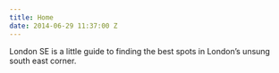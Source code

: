 ```yaml
---
title: Home
date: 2014-06-29 11:37:00 Z
---
```


London SE is a little guide to finding the best spots in London’s unsung south east corner.
